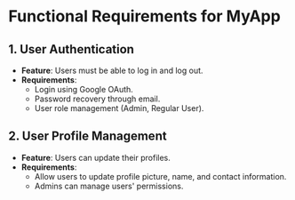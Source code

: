 # Functional Requirements for MyApp

## 1. User Authentication
- **Feature**: Users must be able to log in and log out.
- **Requirements**:
  - Login using Google OAuth.
  - Password recovery through email.
  - User role management (Admin, Regular User).

## 2. User Profile Management
- **Feature**: Users can update their profiles.
- **Requirements**:
  - Allow users to update profile picture, name, and contact information.
  - Admins can manage users' permissions.
